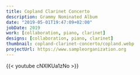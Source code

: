 ```yaml
---
title: Copland Clarinet Concerto
description: Grammy Nominated Album
date: "2019-05-01T19:47:09+02:00"
jobDate: 2019
work: [collaboration, piano, clarinet]
designs: [collaboration, piano, clarinet]
thumbnail: copland-clarinet-concerto/copland.webp
projectUrl: https://www.sampleorganization.org
---
```


{{< youtube cNXlKUa1zNo >}}

<br>
